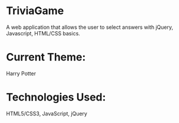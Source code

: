 # TriviaGame

A web application that allows the user to select answers with jQuery, Javascript, HTML/CSS basics.

# Current Theme:

Harry Potter 

# Technologies Used:
HTML5/CSS3,
JavaScript,
jQuery
